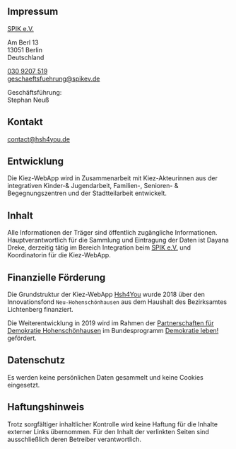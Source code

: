 ## Impressum

<a class="external_link" href="http://www.spikev.de/">SPIK e.V.</a>

Am Berl 13<br>
13051 Berlin<br>
Deutschland

[030 9207 519](tel:+49309207519)<br>
[geschaeftsfuehrung@spikev.de](mailto:geschaeftsfuehrung@spikev.de)

Geschäftsführung:<br>
Stephan Neuß

## Kontakt
[contact@hsh4you.de](mailto:contact@hsh4you.de)

## Entwicklung
Die Kiez-WebApp wird in Zusammenarbeit mit Kiez-Akteurinnen aus der integrativen Kinder-& Jugendarbeit, Familien-, Senioren- & Begegnungszentren und der Stadtteilarbeit entwickelt.
<!-- und dem Software-Entwickler und Web-Designer Daniel Dreke gemeinsam entwickelt. //-->

## Inhalt
Alle Informationen der Träger sind öffentlich zugängliche Informationen. 
Hauptverantwortlich für die Sammlung und Eintragung der Daten ist Dayana Dreke, derzeitig tätig im Bereich Integration beim <a class="external_link" href="http://www.spikev.de/">SPIK e.V.</a> und Koordinatorin für die Kiez-WebApp.

## Finanzielle Förderung
Die Grundstruktur der Kiez-WebApp <a class="link_in_text" href="https://www.hsh4you.de">Hsh4You</a> wurde 2018 über den Innovationsfond `Neu-Hohenschönhausen` aus dem Haushalt des Bezirksamtes Lichtenberg finanziert.

Die Weiterentwicklung in 2019 wird im Rahmen der <a class="external_link" href="https://licht-blicke.org/partnerschaften-fuer-demokratie/partnerschaften-fuer-demokratie-hohenschoenhausen/">Partnerschaften für Demokratie Hohenschönhausen</a> im Bundesprogramm <a class="external_link" href="https://www.demokratie-leben.de/">Demokratie leben!</a> gefördert.

## Datenschutz
Es werden keine persönlichen Daten gesammelt und keine Cookies eingesetzt.

## Haftungshinweis
Trotz sorgfältiger inhaltlicher Kontrolle wird keine Haftung für die Inhalte externer Links übernommen. 
Für den Inhalt der verlinkten Seiten sind ausschließlich deren Betreiber verantwortlich.
